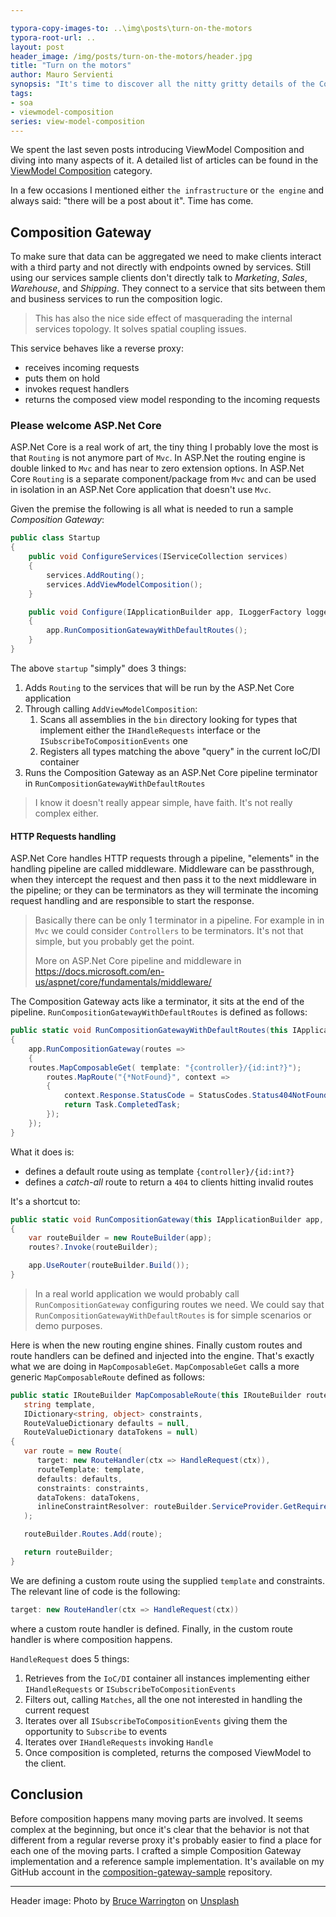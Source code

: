 ```yaml
---

typora-copy-images-to: ..\img\posts\turn-on-the-motors
typora-root-url: ..
layout: post
header_image: /img/posts/turn-on-the-motors/header.jpg
title: "Turn on the motors"
author: Mauro Servienti
synopsis: "It's time to discover all the nitty gritty details of the Composition Gateway. It's going to be a roller-coaster ride from ASP.Net Core Routing to the composition engine and back. Fasten your seat belt and enjoy the ride!"
tags:
- soa
- viewmodel-composition
series: view-model-composition
---
```


We spent the last seven posts introducing ViewModel Composition and diving into many aspects of it. A detailed list of articles can be found in the [ViewModel Composition](https://milestone.topics.it/categories/view-model-composition.html) category.

In a few occasions I mentioned either `the infrastructure` or `the engine` and always said: "there will be a post about it". Time has come.

## Composition Gateway

To make sure that data can be aggregated we need to make clients interact with a third party and not directly with endpoints owned by services. Still using our services sample clients don't directly talk to *Marketing*, *Sales*, *Warehouse*, and *Shipping*. They connect to a service that sits between them and business services to run the composition logic.

>  This has also the nice side effect of masquerading the internal services topology. It solves spatial coupling issues.

This service behaves like a reverse proxy:

- receives incoming requests
- puts them on hold
- invokes request handlers
- returns the composed view model responding to the incoming requests

### Please welcome ASP.Net Core

ASP.Net Core is a real work of art, the tiny thing I probably love the most is that `Routing` is not anymore part of `Mvc`. In ASP.Net the routing engine is double linked to `Mvc` and has near to zero extension options. In ASP.Net Core `Routing` is a separate component/package from `Mvc` and can be used in isolation in an ASP.Net Core application that doesn't use `Mvc`.

Given the premise the following is all what is needed to run a sample *Composition Gateway*:

```csharp
public class Startup
{
	public void ConfigureServices(IServiceCollection services)
	{
		services.AddRouting();
		services.AddViewModelComposition();
	}

	public void Configure(IApplicationBuilder app, ILoggerFactory loggerFactory)
	{
		app.RunCompositionGatewayWithDefaultRoutes();
	}
}
```

The above `startup` "simply" does 3 things:

1. Adds `Routing` to the services that will be run by the ASP.Net Core application
2. Through calling `AddViewModelComposition`:
   1. Scans all assemblies in the `bin` directory looking for types that implement either the `IHandleRequests` interface or the `ISubscribeToCompositionEvents` one
   2. Registers all types matching the above "query" in the current IoC/DI container
3. Runs the Composition Gateway as an ASP.Net Core pipeline terminator in `RunCompositionGatewayWithDefaultRoutes`

> I know it doesn't really appear simple, have faith. It's not really complex either.

#### HTTP Requests handling

ASP.Net Core handles HTTP requests through a pipeline, "elements" in the handling pipeline are called middleware. Middleware can be passthrough, when they intercept the request and then pass it to the next middleware in the pipeline; or they can be terminators as they will terminate the incoming request handling and are responsible to start the response.

> Basically there can be only 1 terminator in a pipeline. For example in in `Mvc` we could consider `Controllers` to be terminators. It's not that simple, but you probably get the point.
>
> More on ASP.Net Core pipeline and middleware in <https://docs.microsoft.com/en-us/aspnet/core/fundamentals/middleware/>

The Composition Gateway acts like a terminator, it sits at the end of the pipeline. `RunCompositionGatewayWithDefaultRoutes` is defined as follows:

```csharp
public static void RunCompositionGatewayWithDefaultRoutes(this IApplicationBuilder app)
{
    app.RunCompositionGateway(routes =>
    {
	routes.MapComposableGet( template: "{controller}/{id:int?}");
        routes.MapRoute("{*NotFound}", context =>
        {
            context.Response.StatusCode = StatusCodes.Status404NotFound;
            return Task.CompletedTask;
        });
    });
}
```

What it does is:

- defines a default route using as template `{controller}/{id:int?}`
- defines a *catch-all* route to return a `404` to clients hitting invalid routes

It's a shortcut to:

```csharp
public static void RunCompositionGateway(this IApplicationBuilder app, Action<IRouteBuilder> routes = null)
{
    var routeBuilder = new RouteBuilder(app);
    routes?.Invoke(routeBuilder);

    app.UseRouter(routeBuilder.Build());
}
```

> In a real world application we would probably call `RunCompositionGateway` configuring routes we need. We could say that `RunCompositionGatewayWithDefaultRoutes` is for simple scenarios or demo purposes.

Here is when the new routing engine shines. Finally custom routes and route handlers can be defined and injected into the engine. That's exactly what we are doing in `MapComposableGet`. `MapComposableGet` calls a more generic `MapComposableRoute` defined as follows:

```csharp
public static IRouteBuilder MapComposableRoute(this IRouteBuilder routeBuilder,
   string template,
   IDictionary<string, object> constraints,
   RouteValueDictionary defaults = null,
   RouteValueDictionary dataTokens = null)
{
   var route = new Route(
      target: new RouteHandler(ctx => HandleRequest(ctx)),
      routeTemplate: template,
      defaults: defaults,
      constraints: constraints,
      dataTokens: dataTokens,
      inlineConstraintResolver: routeBuilder.ServiceProvider.GetRequiredService<IInlineConstraintResolver>()
   );

   routeBuilder.Routes.Add(route);

   return routeBuilder;
}
```

We are defining a custom route using the supplied `template` and constraints. The relevant line of code is the following:

```csharp
target: new RouteHandler(ctx => HandleRequest(ctx))
```

where a custom route handler is defined. Finally, in the custom route handler is where composition happens.

`HandleRequest` does 5 things:

1. Retrieves from the `IoC/DI` container all instances implementing either `IHandleRequests` or `ISubscribeToCompositionEvents`
2. Filters out, calling `Matches`, all the one not interested in handling the current request
3. Iterates over all `ISubscribeToCompositionEvents` giving them the opportunity to `Subscribe` to events
4. Iterates over `IHandleRequests`  invoking `Handle` 
5. Once composition is completed, returns the composed ViewModel to the client.

## Conclusion

Before composition happens many moving parts are involved. It seems complex at the beginning, but once it's clear that the behavior is not that different from a regular reverse proxy it's probably easier to find a place for each one of the moving parts. I crafted a simple Composition Gateway implementation and a reference sample implementation. It's available on my GitHub account in the [composition-gateway-sample](https://github.com/mauroservienti/composition-gateway-sample) repository.

---

Header image: Photo by [Bruce Warrington](https://unsplash.com/photos/-gcMdCCo_ys?utm_source=unsplash&utm_medium=referral&utm_content=creditCopyText) on [Unsplash](https://unsplash.com/search/photos/motor?utm_source=unsplash&utm_medium=referral&utm_content=creditCopyText)
